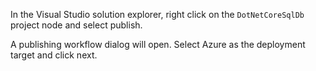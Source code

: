 In the Visual Studio solution explorer, right click on the `DotNetCoreSqlDb` project node and select publish.

A publishing workflow dialog will open. Select Azure as the deployment target and click next.